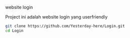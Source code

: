 website login

Project ini adalah website login yang userfriendly

```bash
git clone https://github.com/Yesterday-here/Login.git
cd Login
